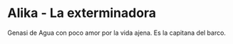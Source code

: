 # Alika - La exterminadora

Genasi de Agua con poco amor por la vida ajena. Es la capitana del barco.